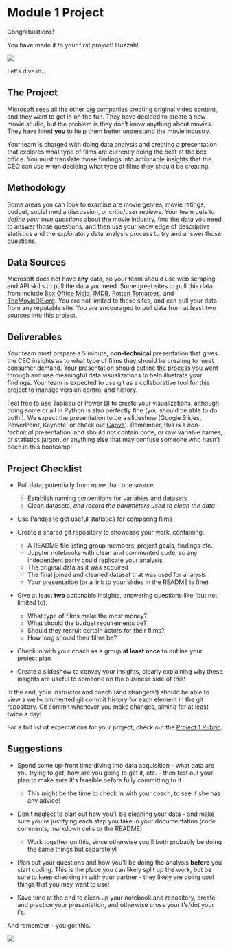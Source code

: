 # Module 1 Project

Congratulations! 

You have made it to your first project! Huzzah!

![](https://media.giphy.com/media/3otPoS81loriI9sO8o/giphy.gif)

Let's dive in...

## The Project

Microsoft sees all the other big companies creating original video content, and they want to get in on the fun. They have decided to create a new movie studio, but the problem is they don’t know anything about movies. They have hired **you** to help them better understand the movie industry.

Your team is charged with doing data analysis and creating a presentation that explores what type of films are currently doing the best at the box office. You must translate those findings into actionable insights that the CEO can use when deciding what type of films they should be creating. 

## Methodology 

Some areas you can look to examine are movie genres, movie ratings, budget, social media discussion, or critic/user reviews. Your team gets to *define your own questions* about the movie industry, find the data you need to answer those questions, and then use your knowledge of descriptive statistics and the exploratory data analysis process to try and answer those questions. 

## Data Sources

Microsoft does not have **any** data, so your team should use web scraping and API skills to pull the data you need.  Some great sites to pull this data from include [Box Office Mojo](https://www.boxofficemojo.com/), [IMDB](https://www.imdb.com/), [Rotten Tomatoes](https://www.rottentomatoes.com/), and [TheMovieDB.org](https://www.themoviedb.org/?language=en-US). You are not limited to these sites, and can pull your data from any reputable site. You are encouraged to pull data from at least two sources into this project.  

## Deliverables

Your team must prepare a 5 minute, **non-technical** presentation that gives the CEO insights as to what type of films they should be creating to meet consumer demand. Your presentation should outline the process you went through and use meaningful data visualizations to help illustrate your findings. Your team is expected to use git as a collaborative tool for this project to manage version control and history.

Feel free to use Tableau or Power BI to create your visualizations, although doing some or all in Python is also perfectly fine (you should be able to do both!). We expect the presentation to be a slideshow (Google Slides, PowerPoint, Keynote, or check out [Canva](https://www.canva.com/)). Remember, this is a *non-technical* presentation, and should not contain code, or raw variable names, or statistics jargon, or anything else that may confuse someone who hasn't been in this bootcamp!

## Project Checklist

- Pull data, potentially from more than one source

    - Establish naming conventions for variables and datasets
    - Clean datasets, *and record the parameters used to clean the data*

- Use Pandas to get useful statistics for comparing films

- Create a shared git repository to showcase your work, containing:

    - A README file listing group members, project goals, findings etc.
    - Jupyter notebooks with clean and commented code, so any independent party could replicate your analysis
    - The original data as it was acquired
    - The final joined and cleaned dataset that was used for analysis
    - Your presentation (or a link to your slides in the README is fine)

- Give at least **two** actionable insights, answering questions like (but not limited to):

    - What type of films make the most money?
    - What should the budget requirements be? 
    - Should they recruit certain actors for their films?
    - How long should their films be?

- Check in with your coach as a group **at least once** to outline your project plan

- Create a slideshow to convey your insights, clearly explaining why these insights are useful to someone on the business side of this!

In the end, your instructor and coach (and strangers!) should be able to view a well-commented git commit history for each element in the git repository. Git commit whenever you make changes, aiming for at least twice a day! 

For a full list of expectations for your project, check out the [Project 1 Rubric](https://docs.google.com/document/d/1dvIQQ-kdQi8wJVNvq17Q9-jV7-E6HnNH34vy0-931TQ/edit?usp=sharing).

## Suggestions

- Spend some up-front time diving into data acquisition - what data are you trying to get, how are you going to get it, etc. - then test out your plan to make sure it's feasible before fully committing to it

    - This might be the time to check in with your coach, to see if she has any advice!

- Don't neglect to plan out how you'll be cleaning your data - and make sure you're justifying each step you take in your documentation (code comments, markdown cells or the README)

    - Work together on this, since otherwise you'll both probably be doing the same things but separately!

- Plan out your questions and how you'll be doing the analysis **before** you start coding. This is the place you can likely split up the work, but be sure to keep checking in with your partner - they likely are doing cool things that you may want to use!

- Save time at the end to clean up your notebook and repository, create and practice your presentation, and otherwise cross your t's/dot your i's. 

And remember - you got this.

![](https://media.giphy.com/media/58Fpg8SUYQxaom04tB/giphy.gif)

